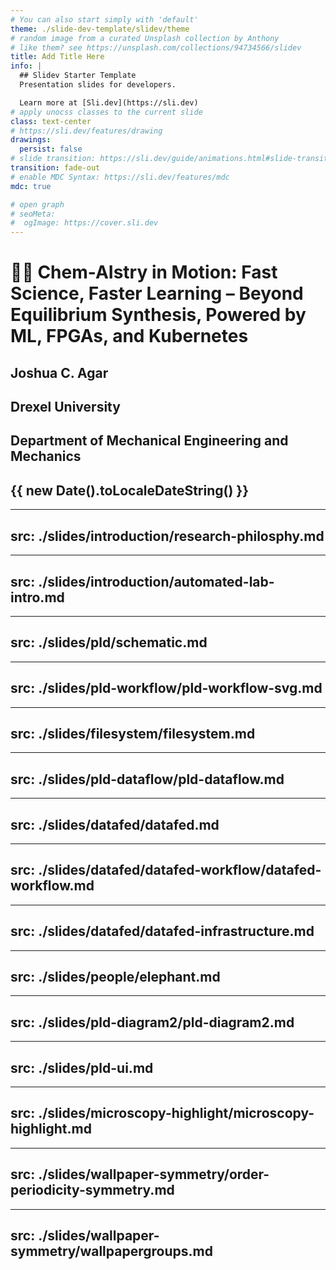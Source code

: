 ```yaml
---
# You can also start simply with 'default'
theme: ./slide-dev-template/slidev/theme
# random image from a curated Unsplash collection by Anthony
# like them? see https://unsplash.com/collections/94734566/slidev
title: Add Title Here
info: |
  ## Slidev Starter Template
  Presentation slides for developers.

  Learn more at [Sli.dev](https://sli.dev)
# apply unocss classes to the current slide
class: text-center
# https://sli.dev/features/drawing
drawings:
  persist: false
# slide transition: https://sli.dev/guide/animations.html#slide-transitions
transition: fade-out
# enable MDC Syntax: https://sli.dev/features/mdc
mdc: true

# open graph
# seoMeta:
#  ogImage: https://cover.sli.dev
---
```


# 🧠🔩 Chem-AIstry in Motion: Fast Science, Faster Learning – Beyond Equilibrium Synthesis, Powered by ML, FPGAs, and Kubernetes

## Joshua C. Agar

## Drexel University

## Department of Mechanical Engineering and Mechanics

## {{ new Date().toLocaleDateString() }}

<!-- <div @click="$slidev.nav.next" class="mt-12 py-1" hover:bg="white op-10">
  Press Space for next page <carbon:arrow-right />
</div> -->

<div class="abs-br m-6 text-xl">
  <a href="https://github.com/m3-learning" target="_blank" class="slidev-icon-btn">
    <carbon:logo-github />
  </a>
</div>

---
src: ./slides/introduction/research-philosphy.md
---

---
src: ./slides/introduction/automated-lab-intro.md
---

---
src: ./slides/pld/schematic.md
---

---
src: ./slides/pld-workflow/pld-workflow-svg.md
---

---
src: ./slides/filesystem/filesystem.md
---

---
src: ./slides/pld-dataflow/pld-dataflow.md
---

---
src: ./slides/datafed/datafed.md
---

---
src: ./slides/datafed/datafed-workflow/datafed-workflow.md
---

---
src: ./slides/datafed/datafed-infrastructure.md
---

---
src: ./slides/people/elephant.md
---

---
src: ./slides/pld-diagram2/pld-diagram2.md
---

---
src: ./slides/pld-ui.md
---

---
src: ./slides/microscopy-highlight/microscopy-highlight.md
---

---
src: ./slides/wallpaper-symmetry/order-periodicity-symmetry.md
---

---
src: ./slides/wallpaper-symmetry/wallpapergroups.md
---
